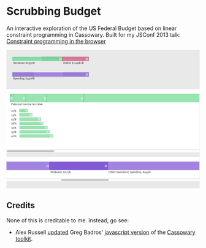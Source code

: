 Scrubbing Budget
================

An interactive exploration of the US Federal Budget based on linear constraint programming in Cassowary. Built for my JSConf 2013 talk: [Constraint programming in the browser](http://adamsolove.com/js/2013/10/15/constraint-programming-in-the-browser.html)

![Screenshot](screenshot.png)

Credits
-------

None of this is creditable to me. Instead, go see:

* Alex Russell [updated](https://github.com/slightlyoff/cassowary-js-refactor) Greg Badros' [javascript version](http://badros.blogspot.com/2011/05/cassowary-constraint-solver-in.html) of the [Cassowary toolkit](http://www.cs.washington.edu/research/constraints/cassowary/).

